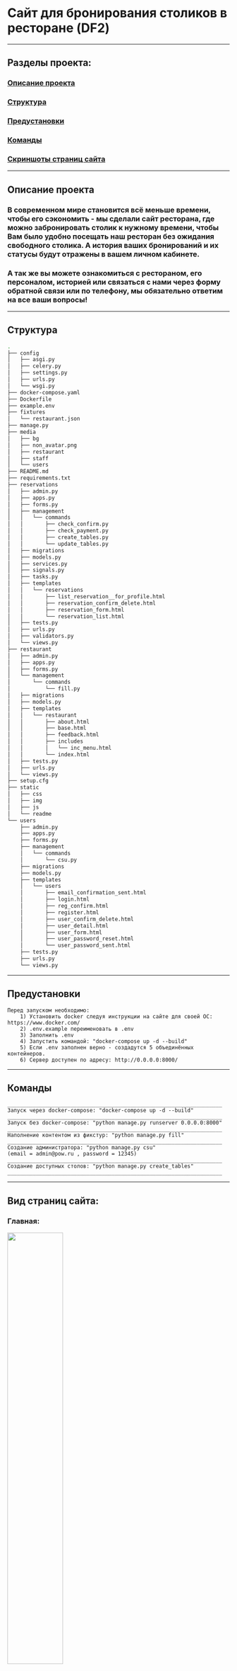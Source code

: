 # Сайт для бронирования столиков в ресторане (DF2)
<hr>

## Разделы проекта:

### [Описание проекта](#описание-проекта)

### [Структура](#структура)

### [Предустановки](#предустановки)

### [Команды](#команды)

### [Скриншоты страниц сайта](#вид-страниц-сайта)

<hr>

## Описание проекта

### В современном мире становится всё меньше времени, чтобы его сэкономить - мы сделали сайт ресторана, где можно забронировать столик к нужному времени, чтобы Вам было удобно посещать наш ресторан без ожидания свободного столика. А история ваших бронирований и их статусы будут отражены в вашем личном кабинете.
### А так же вы можете ознакомиться с рестораном, его персоналом, историей или связаться с нами через форму обратной связи или по телефону, мы обязательно ответим на все ваши вопросы!

<hr>

## Структура

```bash
.
├── config
│   ├── asgi.py
│   ├── celery.py
│   ├── settings.py
│   ├── urls.py
│   └── wsgi.py
├── docker-compose.yaml
├── Dockerfile
├── example.env
├── fixtures
│   └── restaurant.json
├── manage.py
├── media
│   ├── bg
│   ├── non_avatar.png
│   ├── restaurant
│   ├── staff
│   └── users
├── README.md
├── requirements.txt
├── reservations
│   ├── admin.py
│   ├── apps.py
│   ├── forms.py
│   ├── management
│   │   └── commands
│   │       ├── check_confirm.py
│   │       ├── check_payment.py
│   │       ├── create_tables.py
│   │       └── update_tables.py
│   ├── migrations
│   ├── models.py
│   ├── services.py
│   ├── signals.py
│   ├── tasks.py
│   ├── templates
│   │   └── reservations
│   │       ├── list_reservation__for_profile.html
│   │       ├── reservation_confirm_delete.html
│   │       ├── reservation_form.html
│   │       └── reservation_list.html
│   ├── tests.py
│   ├── urls.py
│   ├── validators.py
│   └── views.py
├── restaurant
│   ├── admin.py
│   ├── apps.py
│   ├── forms.py
│   └── management
│       └── commands
│           └── fill.py
│   ├── migrations
│   ├── models.py
│   ├── templates
│   │   └── restaurant
│   │       ├── about.html
│   │       ├── base.html
│   │       ├── feedback.html
│   │       ├── includes
│   │       │   └── inc_menu.html
│   │       └── index.html
│   ├── tests.py
│   ├── urls.py
│   └── views.py
├── setup.cfg
├── static
│   ├── css
│   ├── img
│   ├── js
│   └── readme
└── users
    ├── admin.py
    ├── apps.py
    ├── forms.py
    ├── management
    │   └── commands
    │       └── csu.py
    ├── migrations
    ├── models.py
    ├── templates
    │   └── users
    │       ├── email_confirmation_sent.html
    │       ├── login.html
    │       ├── reg_confirm.html
    │       ├── register.html
    │       ├── user_confirm_delete.html
    │       ├── user_detail.html
    │       ├── user_form.html
    │       ├── user_password_reset.html
    │       └── user_password_sent.html
    ├── tests.py
    ├── urls.py
    └── views.py
```

<hr>

## Предустановки

    Перед запуском необходимо:
        1) Установить docker следуя инструкции на сайте для своей ОС: https://www.docker.com/
        2) .env.example переименовать в .env
        3) Заполнить .env
        4) Запустить командой: "docker-compose up -d --build"
        5) Если .env заполнен верно - создадутся 5 объединённых контейнеров.
        6) Сервер доступен по адресу: http://0.0.0.0:8000/

<hr>

## Команды
    ____________________________________________________________________
    Запуск через docker-compose: "docker-compose up -d --build"
    ____________________________________________________________________
    Запуск без docker-compose: "python manage.py runserver 0.0.0.0:8000"
    ____________________________________________________________________
    Наполнение контентом из фикстур: "python manage.py fill"
    ____________________________________________________________________
    Создание администратора: "python manage.py csu"
    (email = admin@pow.ru , password = 12345)
    ____________________________________________________________________
    Создание доступных столов: "python manage.py create_tables"
    ____________________________________________________________________

<hr>



## Вид страниц сайта:
### Главная:
<img src="./static/readme/index.png" width="50%">

### О ресторане:
<img src="./static/readme/about_site.png" width="50%">

### Профиль пользователя:
<img src="./static/readme/profile.png" width="50%">

### Профиль пользователя:
<img src="./static/readme/reservation_list.png" width="50%">

### Профиль пользователя:
<img src="./static/readme/reservations.png" width="50%">

